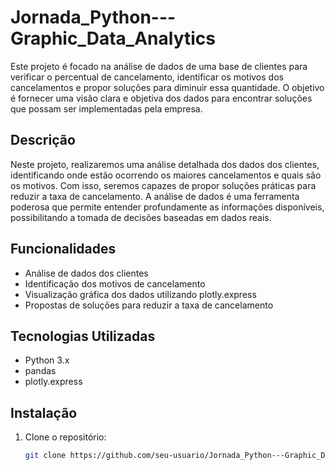 # Jornada_Python---Graphic_Data_Analytics

Este projeto é focado na análise de dados de uma base de clientes para verificar o percentual de cancelamento, identificar os motivos dos cancelamentos e propor soluções para diminuir essa quantidade. O objetivo é fornecer uma visão clara e objetiva dos dados para encontrar soluções que possam ser implementadas pela empresa.

## Descrição

Neste projeto, realizaremos uma análise detalhada dos dados dos clientes, identificando onde estão ocorrendo os maiores cancelamentos e quais são os motivos. Com isso, seremos capazes de propor soluções práticas para reduzir a taxa de cancelamento. A análise de dados é uma ferramenta poderosa que permite entender profundamente as informações disponíveis, possibilitando a tomada de decisões baseadas em dados reais.

## Funcionalidades

- Análise de dados dos clientes
- Identificação dos motivos de cancelamento
- Visualização gráfica dos dados utilizando plotly.express
- Propostas de soluções para reduzir a taxa de cancelamento

## Tecnologias Utilizadas

- Python 3.x
- pandas
- plotly.express

## Instalação

1. Clone o repositório:
   ```bash
   git clone https://github.com/seu-usuario/Jornada_Python---Graphic_Data_Analytics.git
